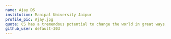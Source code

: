 ```yaml
---
name: Ajay DS 
institution: Manipal University Jaipur
profile_pic: Ajay.jpg 
quote: CS has a tremendous potential to change the world in great ways, depends on how you utilize it.
github_user: default-303
---
```

